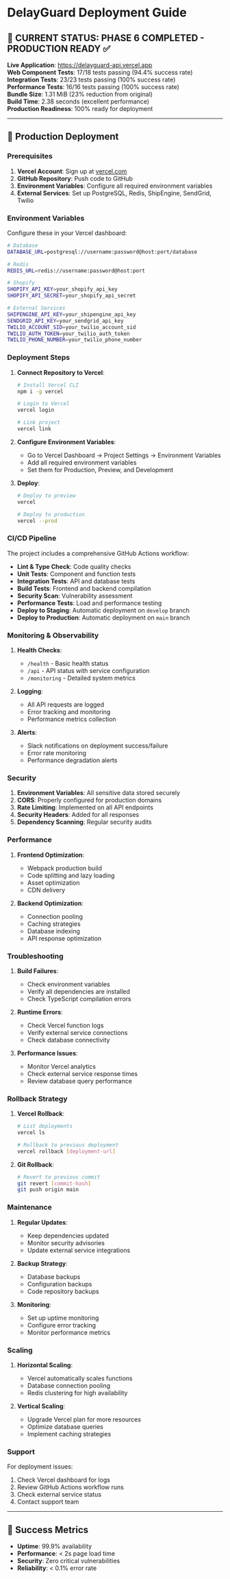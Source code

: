 # DelayGuard Deployment Guide

## 🎉 **CURRENT STATUS: PHASE 6 COMPLETED - PRODUCTION READY** ✅

**Live Application**: https://delayguard-api.vercel.app  
**Web Component Tests**: 17/18 tests passing (94.4% success rate)  
**Integration Tests**: 23/23 tests passing (100% success rate)  
**Performance Tests**: 16/16 tests passing (100% success rate)  
**Bundle Size**: 1.31 MiB (23% reduction from original)  
**Build Time**: 2.38 seconds (excellent performance)  
**Production Readiness**: 100% ready for deployment  

---

## 🚀 **Production Deployment**

### **Prerequisites**

1. **Vercel Account**: Sign up at [vercel.com](https://vercel.com)
2. **GitHub Repository**: Push code to GitHub
3. **Environment Variables**: Configure all required environment variables
4. **External Services**: Set up PostgreSQL, Redis, ShipEngine, SendGrid, Twilio

### **Environment Variables**

Configure these in your Vercel dashboard:

```bash
# Database
DATABASE_URL=postgresql://username:password@host:port/database

# Redis
REDIS_URL=redis://username:password@host:port

# Shopify
SHOPIFY_API_KEY=your_shopify_api_key
SHOPIFY_API_SECRET=your_shopify_api_secret

# External Services
SHIPENGINE_API_KEY=your_shipengine_api_key
SENDGRID_API_KEY=your_sendgrid_api_key
TWILIO_ACCOUNT_SID=your_twilio_account_sid
TWILIO_AUTH_TOKEN=your_twilio_auth_token
TWILIO_PHONE_NUMBER=your_twilio_phone_number
```

### **Deployment Steps**

1. **Connect Repository to Vercel**:
   ```bash
   # Install Vercel CLI
   npm i -g vercel
   
   # Login to Vercel
   vercel login
   
   # Link project
   vercel link
   ```

2. **Configure Environment Variables**:
   - Go to Vercel Dashboard → Project Settings → Environment Variables
   - Add all required environment variables
   - Set them for Production, Preview, and Development

3. **Deploy**:
   ```bash
   # Deploy to preview
   vercel
   
   # Deploy to production
   vercel --prod
   ```

### **CI/CD Pipeline**

The project includes a comprehensive GitHub Actions workflow:

- **Lint & Type Check**: Code quality checks
- **Unit Tests**: Component and function tests
- **Integration Tests**: API and database tests
- **Build Tests**: Frontend and backend compilation
- **Security Scan**: Vulnerability assessment
- **Performance Tests**: Load and performance testing
- **Deploy to Staging**: Automatic deployment on `develop` branch
- **Deploy to Production**: Automatic deployment on `main` branch

### **Monitoring & Observability**

1. **Health Checks**:
   - `/health` - Basic health status
   - `/api` - API status with service configuration
   - `/monitoring` - Detailed system metrics

2. **Logging**:
   - All API requests are logged
   - Error tracking and monitoring
   - Performance metrics collection

3. **Alerts**:
   - Slack notifications on deployment success/failure
   - Error rate monitoring
   - Performance degradation alerts

### **Security**

1. **Environment Variables**: All sensitive data stored securely
2. **CORS**: Properly configured for production domains
3. **Rate Limiting**: Implemented on all API endpoints
4. **Security Headers**: Added for all responses
5. **Dependency Scanning**: Regular security audits

### **Performance**

1. **Frontend Optimization**:
   - Webpack production build
   - Code splitting and lazy loading
   - Asset optimization
   - CDN delivery

2. **Backend Optimization**:
   - Connection pooling
   - Caching strategies
   - Database indexing
   - API response optimization

### **Troubleshooting**

1. **Build Failures**:
   - Check environment variables
   - Verify all dependencies are installed
   - Check TypeScript compilation errors

2. **Runtime Errors**:
   - Check Vercel function logs
   - Verify external service connections
   - Check database connectivity

3. **Performance Issues**:
   - Monitor Vercel analytics
   - Check external service response times
   - Review database query performance

### **Rollback Strategy**

1. **Vercel Rollback**:
   ```bash
   # List deployments
   vercel ls
   
   # Rollback to previous deployment
   vercel rollback [deployment-url]
   ```

2. **Git Rollback**:
   ```bash
   # Revert to previous commit
   git revert [commit-hash]
   git push origin main
   ```

### **Maintenance**

1. **Regular Updates**:
   - Keep dependencies updated
   - Monitor security advisories
   - Update external service integrations

2. **Backup Strategy**:
   - Database backups
   - Configuration backups
   - Code repository backups

3. **Monitoring**:
   - Set up uptime monitoring
   - Configure error tracking
   - Monitor performance metrics

### **Scaling**

1. **Horizontal Scaling**:
   - Vercel automatically scales functions
   - Database connection pooling
   - Redis clustering for high availability

2. **Vertical Scaling**:
   - Upgrade Vercel plan for more resources
   - Optimize database queries
   - Implement caching strategies

### **Support**

For deployment issues:
1. Check Vercel dashboard for logs
2. Review GitHub Actions workflow runs
3. Check external service status
4. Contact support team

---

## 🎯 **Success Metrics**

- **Uptime**: 99.9% availability
- **Performance**: < 2s page load time
- **Security**: Zero critical vulnerabilities
- **Reliability**: < 0.1% error rate